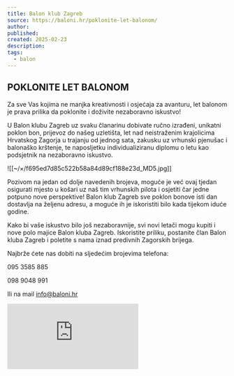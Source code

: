 ```yaml
---
title: Balon klub Zagreb
source: https://baloni.hr/poklonite-let-balonom/
author: 
published: 
created: 2025-02-23
description: 
tags:
  - balon
---
```

## POKLONITE LET BALONOM

Za sve Vas kojima ne manjka kreativnosti i osjećaja za avanturu, let balonom je prava prilika da poklonite i doživite nezaboravno iskustvo!

U Balon klubu Zagreb uz svaku članarinu dobivate ručno izrađeni, unikatni poklon bon, prijevoz do našeg uzletišta, let nad neistraženim krajolicima Hrvatskog Zagorja u trajanju od jednog sata, zakusku uz vrhunski pjenušac i balonaško krštenje, te naposljetku individualiziranu diplomu o letu kao podsjetnik na nezaboravno iskustvo.

![[~/×/f695ed7d85c522b58a84d89cf188e23d_MD5.jpg]]

Pozivom na jedan od dolje navedenih brojeva, moguće je već ovaj tjedan osigurati mjesto u košari uz naš tim vrhunskih pilota i osjetiti čar jedne potpuno nove perspektive! Balon klub Zagreb sve poklon bonove isti dan dostavlja na željenu adresu, a moguće ih je iskoristiti bilo kada tijekom iduće godine.

Kako bi vaše iskustvo bilo još nezaboravnije, svi novi letači mogu kupiti i nove polo majice Balon kluba Zagreb. Iskoristite priliku, postanite član Balon kluba Zagreb i poletite s nama iznad predivnih Zagorskih brijega.

Najbrže ćete nas dobiti na sljedećim brojevima telefona:

095 3585 885

098 9048 991

Ili na mail info@baloni.hr

<iframe src="https://player.vimeo.com/video/6440239" width="300" height="150" frameborder="0" allowfullscreen="allowfullscreen"></iframe>